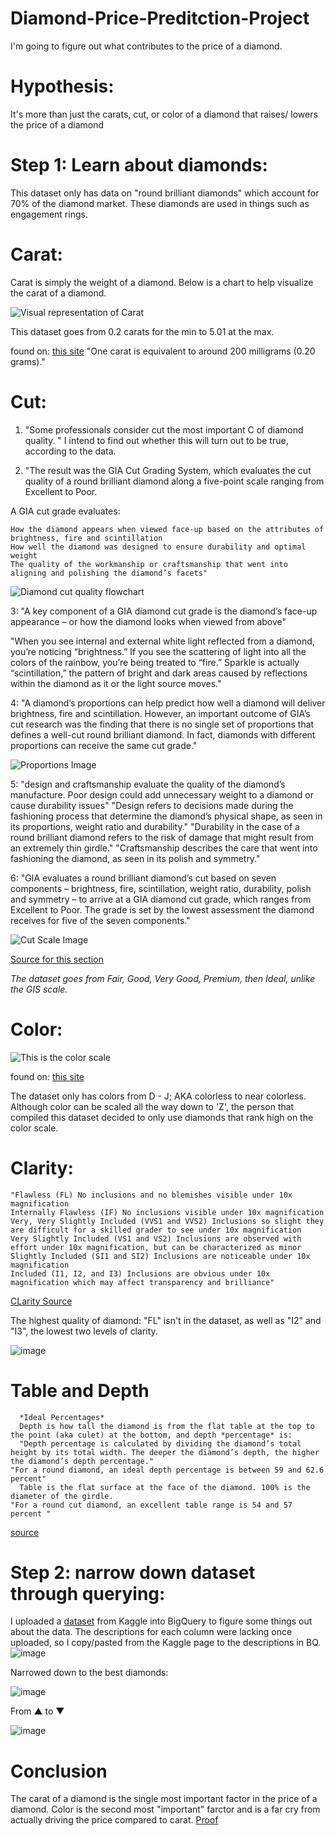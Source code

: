 # Diamond-Price-Preditction-Project
I'm going to figure out what contributes to the price of a diamond.

# Hypothesis:
It's more than just the carats, cut, or color of a diamond that raises/ lowers the price of a diamond

# Step 1: Learn about diamonds:

This dataset only has data on "round brilliant diamonds" which account for 70% of the diamond market. These diamonds are used in things such as engagement rings.

   # Carat:

Carat is simply the weight of a  diamond. Below is a chart to help visualize the carat of a diamond.

![Visual representation of Carat](https://yourdiamondguru.com/wp-content/uploads/2018/01/Diamond-Carat-Chart-1.jpg)

This dataset goes from 0.2 carats for the min to 5.01 at the max. 

found on: [this site](https://yourdiamondguru.com/carat/)
"One carat is equivalent to around 200 milligrams (0.20 grams)."

   # Cut:

1. "Some professionals consider cut the most important C of diamond quality. "
I intend to find out whether this will turn out to be true, according to the data.

2. "The result was the GIA Cut Grading System, which evaluates the cut quality of a round brilliant diamond along a five-point scale ranging from Excellent to Poor.

A GIA cut grade evaluates:

    How the diamond appears when viewed face-up based on the attributes of brightness, fire and scintillation
    How well the diamond was designed to ensure durability and optimal weight
    The quality of the workmanship or craftsmanship that went into aligning and polishing the diamond’s facets"

![Diamond cut quality flowchart](https://4cs.gia.edu/wp-content/uploads/2018/04/690x460-damond-cut.jpg)

3: "A key component of a GIA diamond cut grade is the diamond’s face-up appearance – or how the diamond looks when viewed from above"

"When you see internal and external white light reflected from a diamond, you’re noticing “brightness.” If you see the scattering of light into all the colors of the rainbow,  you’re being treated to “fire.” Sparkle is actually “scintillation,” the pattern of bright and dark areas caused by reflections within the diamond as it or the light source moves."

4: "A diamond’s proportions can help predict how well a diamond will deliver brightness, fire and scintillation. However, an important outcome of GIA’s cut research was the finding that there is no single set of proportions that defines a well-cut round brilliant diamond. In fact, diamonds with different proportions can receive the same cut grade."

![Proportions Image](https://4cs.gia.edu/wp-content/uploads/2018/04/91622-690x460-diamond-cut-proportion-illustration.jpg)

5: "design and craftsmanship evaluate the quality of the diamond’s manufacture. Poor design could add unnecessary weight to a diamond or cause durability issues"
  "Design refers to decisions made during the fashioning process that determine the diamond’s physical shape, as seen in its proportions, weight ratio and durability."
  "Durability in the case of a round brilliant diamond refers to the risk of damage that might result from an extremely thin girdle."
  "Craftsmanship describes the care that went into fashioning the diamond, as seen in its polish and symmetry."

6: "GIA evaluates a round brilliant diamond’s cut based on seven components – brightness, fire, scintillation, weight ratio, durability, polish and symmetry – to arrive at a GIA diamond cut grade, which ranges from Excellent to Poor. The grade is set by the lowest assessment the diamond receives for five of the seven components."

![Cut Scale Image](https://4cs.gia.edu/wp-content/uploads/2018/04/162517-690x460-cut-scale.jpg)

[Source for this section](https://4cs.gia.edu/en-us/blog/gia-diamond-cut-grade-six-things-to-know/#how-GIA-assigns-diamond-cut-grade)

*The dataset goes from Fair, Good, Very Good, Premium, then Ideal, unlike the GIS scale.*

   # Color:

![This is the color scale](https://www.cleanorigin.com/blog/wp-content/uploads/2022/01/Diamond-Color.jpeg)

found on: [this site](https://www.cleanorigin.com/blog/diamond-color/)

The dataset only has colors from D - J; AKA colorless to near colorless. Although color can be scaled all the way down to 'Z', the person that compiled this dataset decided to only use diamonds that rank high on the color scale.

   # Clarity:

    "Flawless (FL) No inclusions and no blemishes visible under 10x magnification
    Internally Flawless (IF) No inclusions visible under 10x magnification
    Very, Very Slightly Included (VVS1 and VVS2) Inclusions so slight they are difficult for a skilled grader to see under 10x magnification
    Very Slightly Included (VS1 and VS2) Inclusions are observed with effort under 10x magnification, but can be characterized as minor
    Slightly Included (SI1 and SI2) Inclusions are noticeable under 10x magnification
    Included (I1, I2, and I3) Inclusions are obvious under 10x magnification which may affect transparency and brilliance"

[CLarity Source](https://4cs.gia.edu/en-us/diamond-clarity/)

The highest quality of diamond: "FL" isn't in the dataset, as well as "I2" and "I3", the lowest two levels of clarity.

![image](https://user-images.githubusercontent.com/114529109/214884594-ca20dbef-e78c-40f8-b1ba-99af1651125c.png)

   # Table and Depth
      *Ideal Percentages*
      Depth is how tall the diamond is from the flat table at the top to the point (aka culet) at the bottom, and depth *percentage* is:
      "Depth percentage is calculated by dividing the diamond’s total height by its total width. The deeper the diamond’s depth, the higher the diamond’s depth percentage."
    "For a round diamond, an ideal depth percentage is between 59 and 62.6 percent"
      Table is the flat surface at the face of the diamond. 100% is the diameter of the girdle.
    "For a round cut diamond, an excellent table range is 54 and 57 percent "
    
 [source](https://www.diamonds.pro/education/diamond-depth-and-table/)

# Step 2: narrow down dataset through querying:
I uploaded a [dataset](https://www.kaggle.com/datasets/swatikhedekar/price-prediction-of-diamond) from Kaggle into BigQuery to figure some things out about the data.
The descriptions for each column were lacking once uploaded, so I copy/pasted from the Kaggle page to the descriptions in BQ.
![image](https://user-images.githubusercontent.com/114529109/213885553-ca292309-64ce-4b18-a97d-3ce287c880e4.png)


Narrowed down to the best diamonds:

![image](https://user-images.githubusercontent.com/114529109/214903478-be2e404b-d625-4fea-8d0c-08b7c6a36d9e.png)



From ▲ to ▼


![image](https://user-images.githubusercontent.com/114529109/213885522-3677ca0e-cc7d-4297-b1d5-01157e3dcdaf.png)


# Conclusion
The carat of a diamond is the single most important factor in the price of a diamond. Color is the second most "important" farctor and is a far cry from actually driving the price compared to carat.
[Proof](https://deepnote.com/workspace/uni-b780-ef93fdef-c706-47b3-b054-4b4a1e6442fe/project/Untitled-project-a8827c41-a145-4d77-8d43-44dc51b02862/notebook/Notebook%201-ba1dfcd423ac4559abb9ce51cf3a7b03)
